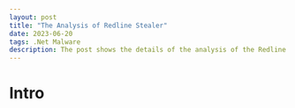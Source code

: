 ```yaml
---
layout: post
title: "The Analysis of Redline Stealer"
date: 2023-06-20
tags: .Net Malware 
description: The post shows the details of the analysis of the Redline Stealer that acts as a GTA cheating module. 
---
```


# Intro
